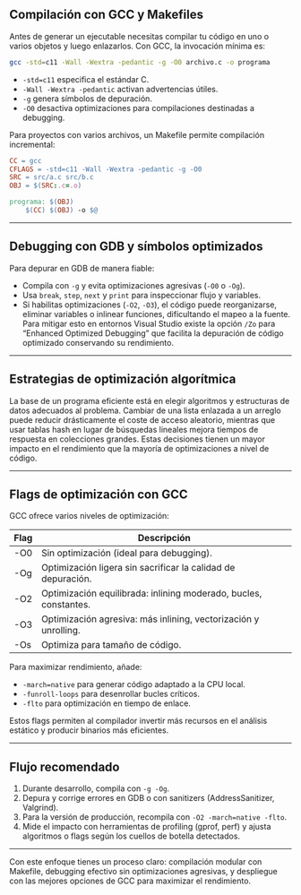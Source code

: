 ## Compilación con GCC y Makefiles

Antes de generar un ejecutable necesitas compilar tu código en uno o varios objetos y luego enlazarlos. Con GCC, la invocación mínima es:

```bash
gcc -std=c11 -Wall -Wextra -pedantic -g -O0 archivo.c -o programa
```

- `-std=c11` especifica el estándar C.
- `-Wall -Wextra -pedantic` activan advertencias útiles.
- `-g` genera símbolos de depuración.
- `-O0` desactiva optimizaciones para compilaciones destinadas a debugging.

Para proyectos con varios archivos, un Makefile permite compilación incremental:

```makefile
CC = gcc
CFLAGS = -std=c11 -Wall -Wextra -pedantic -g -O0
SRC = src/a.c src/b.c
OBJ = $(SRC:.c=.o)

programa: $(OBJ)
    $(CC) $(OBJ) -o $@
```

---

## Debugging con GDB y símbolos optimizados

Para depurar en GDB de manera fiable:

- Compila con `-g` y evita optimizaciones agresivas (`-O0` o `-Og`).
- Usa `break`, `step`, `next` y `print` para inspeccionar flujo y variables.
- Si habilitas optimizaciones (`-O2`, `-O3`), el código puede reorganizarse, eliminar variables o inlinear funciones, dificultando el mapeo a la fuente. Para mitigar esto en entornos Visual Studio existe la opción `/Zo` para “Enhanced Optimized Debugging” que facilita la depuración de código optimizado conservando su rendimiento.

---

## Estrategias de optimización algorítmica

La base de un programa eficiente está en elegir algoritmos y estructuras de datos adecuados al problema. Cambiar de una lista enlazada a un arreglo puede reducir drásticamente el coste de acceso aleatorio, mientras que usar tablas hash en lugar de búsquedas lineales mejora tiempos de respuesta en colecciones grandes. Estas decisiones tienen un mayor impacto en el rendimiento que la mayoría de optimizaciones a nivel de código.

---

## Flags de optimización con GCC

GCC ofrece varios niveles de optimización:

|Flag|Descripción|
|---|---|
|-O0|Sin optimización (ideal para debugging).|
|-Og|Optimización ligera sin sacrificar la calidad de depuración.|
|-O2|Optimización equilibrada: inlining moderado, bucles, constantes.|
|-O3|Optimización agresiva: más inlining, vectorización y unrolling.|
|-Os|Optimiza para tamaño de código.|

Para maximizar rendimiento, añade:

- `-march=native` para generar código adaptado a la CPU local.
- `-funroll-loops` para desenrollar bucles críticos.
- `-flto` para optimización en tiempo de enlace.

Estos flags permiten al compilador invertir más recursos en el análisis estático y producir binarios más eficientes.

---

## Flujo recomendado

1. Durante desarrollo, compila con `-g -Og`.
2. Depura y corrige errores en GDB o con sanitizers (AddressSanitizer, Valgrind).
3. Para la versión de producción, recompila con `-O2 -march=native -flto`.
4. Mide el impacto con herramientas de profiling (gprof, perf) y ajusta algoritmos o flags según los cuellos de botella detectados.

---

Con este enfoque tienes un proceso claro: compilación modular con Makefile, debugging efectivo sin optimizaciones agresivas, y despliegue con las mejores opciones de GCC para maximizar el rendimiento.